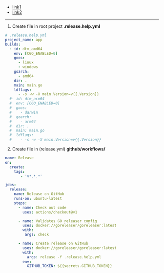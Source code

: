 * [link1](https://gitpig.com/gitpig/dtm/commit/21805cee291b1bc357b52e51be1a3b4bf2544384.patch)
* [link2](https://gitpig.com/gitpig/dtm/src/branch/main/.github/workflows/docker.yml )

---

1. Create file in root project **.release.help.yml**
``` yaml 
# .release.help.yml
project_name: app
builds:
  - id: dtm_amd64
    env: [CGO_ENABLED=0]
    goos:
      - linux
      - windows
    goarch:
      - amd64
    dir: .
    main: main.go
    ldflags:
      - -s -w -X main.Version=v{{.Version}}
  #- id: dtm_arm64
  #  env: [CGO_ENABLED=0]
  #  goos:
  #    - darwin
  #  goarch:
  #    - arm64
  #  dir: .
  #  main: main.go
  #  ldflags:
  #    - -s -w -X main.Version=v{{.Version}}
```
2. Create file in (release.yml) **github/workflows/**

```yaml  
name: Release
on:
  create:
    tags:
       - 'v*.*.*'

jobs:
  release:
    name: Release on GitHub
    runs-on: ubuntu-latest
    steps:
      - name: Check out code
        uses: actions/checkout@v1

      - name: Validates GO releaser config
        uses: docker://goreleaser/goreleaser:latest
        with:
         args: check 

      - name: Create release on GitHub
        uses: docker://goreleaser/goreleaser:latest
        with:
          args: release -f .release.help.yml  
        env:
          GITHUB_TOKEN: ${{secrets.GITHUB_TOKEN}}

```

